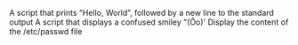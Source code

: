 A script that prints “Hello, World”, followed by a new line to the standard output
A script that displays a confused smiley "(Ôo)'
Display the content of the /etc/passwd file
